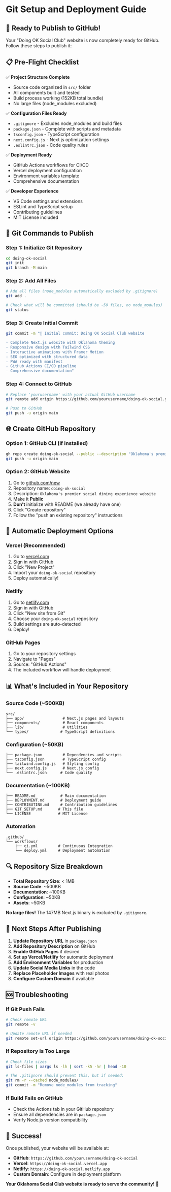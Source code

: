 # Git Setup and Deployment Guide

## 🚀 Ready to Publish to GitHub!

Your "Doing OK Social Club" website is now completely ready for GitHub. Follow these steps to publish it:

## 📋 Pre-Flight Checklist

✅ **Project Structure Complete**
- Source code organized in `src/` folder
- All components built and tested
- Build process working (152KB total bundle)
- No large files (node_modules excluded)

✅ **Configuration Files Ready**
- `.gitignore` - Excludes node_modules and build files
- `package.json` - Complete with scripts and metadata
- `tsconfig.json` - TypeScript configuration
- `next.config.js` - Next.js optimization settings
- `.eslintrc.json` - Code quality rules

✅ **Deployment Ready**
- GitHub Actions workflows for CI/CD
- Vercel deployment configuration
- Environment variables template
- Comprehensive documentation

✅ **Developer Experience**
- VS Code settings and extensions
- ESLint and TypeScript setup
- Contributing guidelines
- MIT License included

## 🔧 Git Commands to Publish

### Step 1: Initialize Git Repository
```bash
cd doing-ok-social
git init
git branch -M main
```

### Step 2: Add All Files
```bash
# Add all files (node_modules automatically excluded by .gitignore)
git add .

# Check what will be committed (should be ~50 files, no node_modules)
git status
```

### Step 3: Create Initial Commit
```bash
git commit -m "🎉 Initial commit: Doing OK Social Club website

- Complete Next.js website with Oklahoma theming
- Responsive design with Tailwind CSS
- Interactive animations with Framer Motion
- SEO optimized with structured data
- PWA ready with manifest
- GitHub Actions CI/CD pipeline
- Comprehensive documentation"
```

### Step 4: Connect to GitHub
```bash
# Replace 'yourusername' with your actual GitHub username
git remote add origin https://github.com/yourusername/doing-ok-social.git

# Push to GitHub
git push -u origin main
```

## 🌐 Create GitHub Repository

### Option 1: GitHub CLI (if installed)
```bash
gh repo create doing-ok-social --public --description "Oklahoma's premier social dining experience website"
git push -u origin main
```

### Option 2: GitHub Website
1. Go to [github.com/new](https://github.com/new)
2. Repository name: `doing-ok-social`
3. Description: `Oklahoma's premier social dining experience website`
4. Make it **Public**
5. **Don't** initialize with README (we already have one)
6. Click "Create repository"
7. Follow the "push an existing repository" instructions

## 🚀 Automatic Deployment Options

### Vercel (Recommended)
1. Go to [vercel.com](https://vercel.com)
2. Sign in with GitHub
3. Click "New Project"
4. Import your `doing-ok-social` repository
5. Deploy automatically!

### Netlify
1. Go to [netlify.com](https://netlify.com)
2. Sign in with GitHub
3. Click "New site from Git"
4. Choose your `doing-ok-social` repository
5. Build settings are auto-detected
6. Deploy!

### GitHub Pages
1. Go to your repository settings
2. Navigate to "Pages"
3. Source: "GitHub Actions"
4. The included workflow will handle deployment

## 📊 What's Included in Your Repository

### Source Code (~500KB)
```
src/
├── app/                 # Next.js pages and layouts
├── components/          # React components
├── lib/                 # Utilities
└── types/              # TypeScript definitions
```

### Configuration (~50KB)
```
├── package.json         # Dependencies and scripts
├── tsconfig.json        # TypeScript config
├── tailwind.config.js   # Styling config
├── next.config.js       # Next.js config
└── .eslintrc.json      # Code quality
```

### Documentation (~100KB)
```
├── README.md           # Main documentation
├── DEPLOYMENT.md       # Deployment guide
├── CONTRIBUTING.md     # Contribution guidelines
├── GIT_SETUP.md       # This file
└── LICENSE            # MIT License
```

### Automation
```
.github/
└── workflows/
    ├── ci.yml         # Continuous Integration
    └── deploy.yml     # Deployment automation
```

## 🔍 Repository Size Breakdown

- **Total Repository Size**: < 1MB
- **Source Code**: ~500KB
- **Documentation**: ~100KB
- **Configuration**: ~50KB
- **Assets**: ~50KB

**No large files!** The 147MB Next.js binary is excluded by `.gitignore`.

## 🎯 Next Steps After Publishing

1. **Update Repository URL** in `package.json`
2. **Add Repository Description** on GitHub
3. **Enable GitHub Pages** if desired
4. **Set up Vercel/Netlify** for automatic deployment
5. **Add Environment Variables** for production
6. **Update Social Media Links** in the code
7. **Replace Placeholder Images** with real photos
8. **Configure Custom Domain** if available

## 🆘 Troubleshooting

### If Git Push Fails
```bash
# Check remote URL
git remote -v

# Update remote URL if needed
git remote set-url origin https://github.com/yourusername/doing-ok-social.git
```

### If Repository is Too Large
```bash
# Check file sizes
git ls-files | xargs ls -lh | sort -k5 -hr | head -10

# The .gitignore should prevent this, but if needed:
git rm -r --cached node_modules/
git commit -m "Remove node_modules from tracking"
```

### If Build Fails on GitHub
- Check the Actions tab in your GitHub repository
- Ensure all dependencies are in `package.json`
- Verify Node.js version compatibility

## 🎉 Success!

Once published, your website will be available at:
- **GitHub**: `https://github.com/yourusername/doing-ok-social`
- **Vercel**: `https://doing-ok-social.vercel.app`
- **Netlify**: `https://doing-ok-social.netlify.app`
- **Custom Domain**: Configure in deployment platform

**Your Oklahoma Social Club website is ready to serve the community!** 🌟

